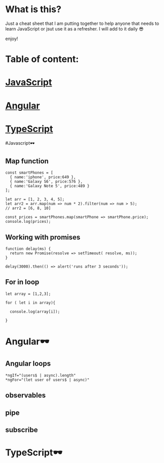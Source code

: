 # What is this?

Just a cheat sheet that I am putting together to help anyone that needs to learn JavaScript or jsut use it as a refresher. I will add to it daily 😎  

enjoy!


# Table of content:

# [JavaScript](#TyjavascriptpeScript🕶️)
# [Angular](#angular🕶️)
# [TypeScript](#typescript🕶️)

#Javascript🕶️

## Map function 

```
const smartPhones = [
  { name:'iphone', price:649 },
  { name:'Galaxy S6', price:576 },
  { name:'Galaxy Note 5', price:489 }
];

```
```
let arr = [1, 2, 3, 4, 5];
let arr2 = arr.map(num => num * 2).filter(num => num > 5);
// arr2 = [6, 8, 10]
```
```
const prices = smartPhones.map(smartPhone => smartPhone.price);
console.log(prices);
```

## Working with promises

```
function delay(ms) {
  return new Promise(resolve => setTimeout( resolve, ms));
}
```

```
delay(3000).then(() => alert('runs after 3 seconds'));
```

## For in loop

```
let array = [1,2,3];

for ( let i in array){
  
  console.log(array[i]);
  
}
```
# Angular🕶️
## Angular loops
```
*ngIf="(users$ | async).length"
*ngFor="(let user of users$ | async)"
```



## observables

## pipe

## subscribe



# TypeScript🕶️